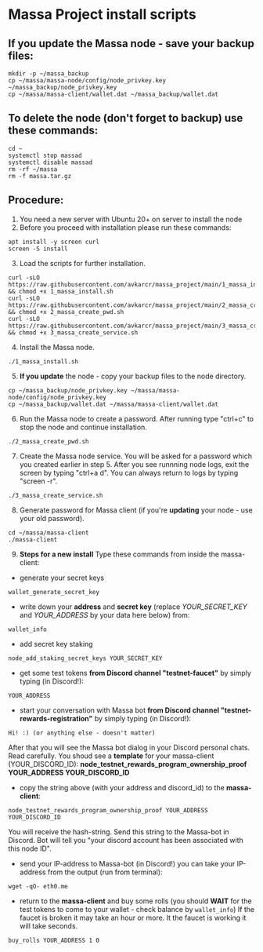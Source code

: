 # Massa Project install scripts
## If you update the Massa node - save your backup files:
```
mkdir -p ~/massa_backup
cp ~/massa/massa-node/config/node_privkey.key ~/massa_backup/node_privkey.key
cp ~/massa/massa-client/wallet.dat ~/massa_backup/wallet.dat
```
## To delete the node (don't forget to backup) use these commands:
```
cd ~
systemctl stop massad
systemctl disable massad
rm -rf ~/massa
rm -f massa.tar.gz
```
## Procedure:
1. You need a new server with Ubuntu 20+ on server to install the node
2. Before you proceed with installation please run these commands:
```
apt install -y screen curl
screen -S install
```
3. Load the scripts for further installation.
```
curl -sLO https://raw.githubusercontent.com/avkarcr/massa_project/main/1_massa_install.sh && chmod +x 1_massa_install.sh
curl -sLO https://raw.githubusercontent.com/avkarcr/massa_project/main/2_massa_create_pwd.sh && chmod +x 2_massa_create_pwd.sh
curl -sLO https://raw.githubusercontent.com/avkarcr/massa_project/main/3_massa_create_service.sh && chmod +x 3_massa_create_service.sh
```
4. Install the Massa node.
```
./1_massa_install.sh
```
5. **If you update** the node - copy your backup files to the node directory.
```
cp ~/massa_backup/node_privkey.key ~/massa/massa-node/config/node_privkey.key
cp ~/massa_backup/wallet.dat ~/massa/massa-client/wallet.dat
```
6. Run the Massa node to create a password.
After running type "ctrl+c" to stop the node and continue installation.
```
./2_massa_create_pwd.sh
```
7. Create the Massa node service. You will be asked for a password which you created earlier in step 5.
After you see runnning node logs, exit the screen by typing "ctrl+a d".
You can always return to logs by typing "screen -r".
```
./3_massa_create_service.sh
```
8. Generate password for Massa client (if you're **updating** your node - use your old password).
```
cd ~/massa/massa-client
./massa-client
```
9. **Steps for a new install**
Type these commands from inside the massa-client:
- generate your secret keys
```
wallet_generate_secret_key
```
- write down your **address** and **secret key** (replace *YOUR_SECRET_KEY* and *YOUR_ADDRESS* by your data here below) from:
```
wallet_info
```
- add secret key staking
```
node_add_staking_secret_keys YOUR_SECRET_KEY
 ```
- get some test tokens **from Discord channel "testnet-faucet"** by simply typing (in Discord!):
```
YOUR_ADDRESS
```
- start your conversation with Massa bot **from Discord channel "testnet-rewards-registration"** by simply typing (in Discord!):
```
Hi! :) (or anything else - doesn't matter)
```
After that you will see the Massa bot dialog in your Discord personal chats.
Read carefully. You shoud see a **template** for your massa-client (YOUR_DISCORD_ID):
**node_testnet_rewards_program_ownership_proof YOUR_ADDRESS YOUR_DISCORD_ID**
- copy the string above (with your address and discord_id) to the **massa-client**:
```
node_testnet_rewards_program_ownership_proof YOUR_ADDRESS YOUR_DISCORD_ID
```
You will receive the hash-string. Send this string to the Massa-bot in Discord.
Bot will tell you "your discord account has been associated with this node ID".
- send your IP-address to Massa-bot (in Discord!)
you can take your IP-address from the output (run from terminal):
```
wget -qO- eth0.me
```
- return to the **massa-client** and buy some rolls (you should **WAIT** for the test tokens to come to your wallet - check balance by `wallet_info`)
If the faucet is broken it may take an hour or more. It the faucet is working it will take seconds.
```
buy_rolls YOUR_ADDRESS 1 0
```
